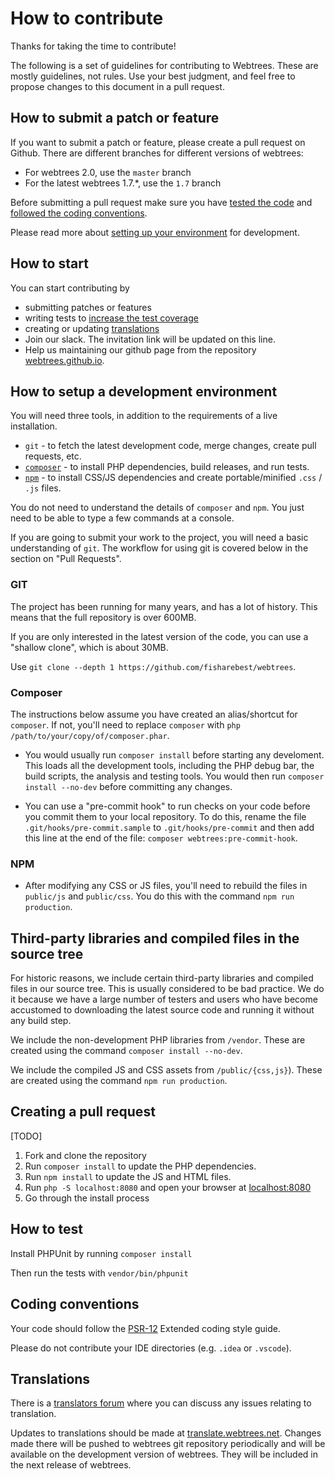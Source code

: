 # How to contribute

Thanks for taking the time to contribute!

The following is a set of guidelines for contributing to Webtrees. These are mostly guidelines, not rules. 
Use your best judgment, and feel free to propose changes to this document in a pull request.

## How to submit a patch or feature

If you want to submit a patch or feature, please create a pull request on Github. There are different branches for different versions of webtrees:

* For webtrees 2.0, use the `master` branch
* For the latest webtrees 1.7.*, use the `1.7` branch

Before submitting a pull request make sure you have [tested the code](#how-to-test) 
and [followed the coding conventions](#coding-conventions).

Please read more about [setting up your environment](#how-to-setup-the-environment) for development.

## How to start

You can start contributing by

* submitting patches or features
* writing tests to [increase the test coverage](https://coveralls.io/github/fisharebest/webtrees?branch=master)
* creating or updating [translations](#translations)
* Join our slack. The invitation link will be updated on this line.
* Help us maintaining our github page from the repository [webtrees.github.io](https://github.com/webtrees/webtrees.github.io).

## How to setup a development environment

You will need three tools, in addition to the requirements of a live installation.

* `git` - to fetch the latest development code, merge changes, create pull requests, etc.
* [`composer`](https://getcomposer.org) - to install PHP dependencies, build releases, and run tests.
* [`npm`](https://nodejs.org/en/download/package-manager) - to install CSS/JS dependencies and create portable/minified `.css` / `.js` files.

You do not need to understand the details of `composer` and `npm`.  You just need to be able to type a few commands at a console.

If you are going to submit your work to the project, you will need a basic understanding of `git`.  The workflow for using git is covered below in the section on "Pull Requests".

### GIT

The project has been running for many years, and has a lot of history.
This means that the full repository is over 600MB.

If you are only interested in the latest version of the code, you can use a
"shallow clone", which is about 30MB.

Use `git clone --depth 1 https://github.com/fisharebest/webtrees`.

### Composer

The instructions below assume you have created an alias/shortcut for `composer`.
If not, you'll need to replace `composer` with `php /path/to/your/copy/of/composer.phar`.

* You would usually run `composer install` before starting any develoment.  This loads all the development tools, including the PHP debug bar, the build scripts, the analysis and testing tools.  You would then run `composer install --no-dev` before committing any changes.

* You can use a "pre-commit hook" to run checks on your code before you commit them to your local repository.  To do this, rename the file `.git/hooks/pre-commit.sample` to `.git/hooks/pre-commit` and then add this line at the end of the file: `composer webtrees:pre-commit-hook`. 

### NPM

* After modifying any CSS or JS files, you'll need to rebuild the files in `public/js` and `public/css`.  You do this with the command `npm run production`.

## Third-party libraries and compiled files in the source tree

For historic reasons, we include certain third-party libraries and compiled
files in our source tree.  This is usually considered to be bad practice.
We do it because we have a large number of testers and users who have become
accustomed to downloading the latest source code and running it without any build step.

We include the non-development PHP libraries from `/vendor`.
These are created using the command `composer install --no-dev`.

We include the compiled JS and CSS assets from `/public/{css,js}`).
These are created using the command `npm run production`.


## Creating a pull request

[TODO]



1. Fork and clone the repository
2. Run `composer install` to update the PHP dependencies.
3. Run `npm install` to update the JS and HTML files.
4. Run `php -S localhost:8080` and open your browser at [localhost:8080](http://localhost:8080)
5. Go through the install process

## How to test

Install PHPUnit by running `composer install`

Then run the tests with `vendor/bin/phpunit`

## Coding conventions

Your code should follow the [PSR-12](https://www.php-fig.org/psr/psr-12/) Extended coding style guide.

Please do not contribute your IDE directories (e.g. `.idea` or `.vscode`).

## Translations

There is a [translators forum](http://webtrees.net/index.php/en/forum/8-translation) where you can discuss any issues relating to translation.

Updates to translations should be made at [translate.webtrees.net](https://translate.webtrees.net). 
Changes made there will be pushed to webtrees git repository periodically and will be available 
on the development version of webtrees. They will be included in the next release of webtrees.

